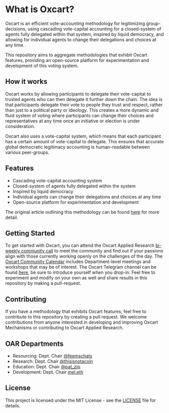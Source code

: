 # What is Oxcart?

Oxcart is an efficient vote-accounting methodology for legitimizing group-decisions, using cascading vote-capital accounting for a closed-system of agents fully delegated within that system, inspired by liquid democracy, and allowing for individual agents to change their delegations and choices at any time.

This repository aims to aggregate methodologies that exhibit Oxcart features, providing an open-source platform for experimentation and development of this voting system.

## How it works

Oxcart works by allowing participants to delegate their vote-capital to trusted agents who can then delegate it further down the chain. The idea is that participants delegate their vote to people they trust and respect, rather than just to a political party or ideology. This creates a more dynamic and fluid system of voting where participants can change their choices and representatives at any time once an initiative or election is under consideration.

Oxcart also uses a vote-capital system, which means that each participant has a certain amount of vote-capital to delegate. This ensures that accurate global democratic legitimacy accounting is human-readable between various peer-groups.

## Features

-   Cascading vote-capital accounting system
-   Closed-system of agents fully delegated within the system
-   Inspired by liquid democracy
-   Individual agents can change their delegations and choices at any time
-   Open-source platform for experimentation and development

The original article outlining this methodology can be found [here](https://mirror.xyz/mel.eth/3VRWumRDw-AWlgwaic0imIFzGBLbxyVs_ubRhb5epn4) for more detail.

## Getting Started

To get started with Oxcart, you can attend the Oxcart Applied Research [bi-weekly community call](https://calendar.google.com/calendar/event?action=TEMPLATE&tmeid=MmkyMnZuMHVjbG9obnExN3Jwb2pmbG40c2RfMjAyMzA1MTZUMTUwMDAwWiBjX2Y2NTcxNDc1YjQ2ZWRiYjE0MzczYWU5OTVhNGIwYzAwMDg3MTA0OTgzMmM0OTkyYTExZDFlOTk2MmJjMGIwZGZAZw&tmsrc=c_f6571475b46edbb14373ae995a4b0c000871049832c4992a11d1e9962bc0b0df%40group.calendar.google.com&scp=ALL) to meet the community and find out if your passions align with those currently working openly on the challenges of the day. The [Oxcart Community Calendar](https://calendar.google.com/calendar/embed?src=c_f6571475b46edbb14373ae995a4b0c000871049832c4992a11d1e9962bc0b0df%40group.calendar.google.com&ctz=America%2FNew_York) includes Department-level meetings and workshops that may be of interest. The Oxcart Telegram channel can be found [here](https://t.me/+rYEX-fO8TmcxZDMx), be sure to introduce yourself when you drop-in. Feel free to experiment and modify on your own as well and share results in this repository by making a pull-request.

## Contributing

If you have a methodology that exhibits Oxcart features, feel free to contribute to this repository by creating a pull request. We welcome contributions from anyone interested in developing and improving Oxcart Mechanisms or contributing to Oxcart Applied Research.

## OAR Departments

- Resourcing: Dept. Chair [@feemschats](https://twitter.com/feemschats)
- Research: Dept. Chair [@thisisnotacoin](https://twitter.com/thisisnotacoin)
- Education: Dept. Chair [@pat_zip](https://twitter.com/pat_zip)
- Development: Dept. Chair [mel.eth](https://twitter.com/emjicy)

## License

This project is licensed under the MIT License - see the [LICENSE](https://opensource.org/license/mit/) file for details.
